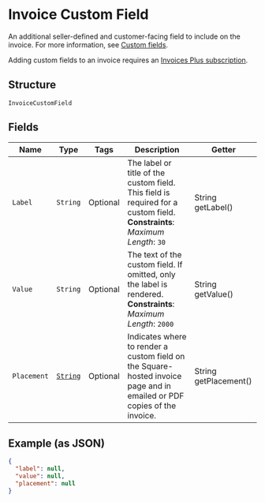 
# Invoice Custom Field

An additional seller-defined and customer-facing field to include on the invoice. For more information,
see [Custom fields](https://developer.squareup.com/docs/invoices-api/overview#custom-fields).

Adding custom fields to an invoice requires an
[Invoices Plus subscription](https://developer.squareup.com/docs/invoices-api/overview#invoices-plus-subscription).

## Structure

`InvoiceCustomField`

## Fields

| Name | Type | Tags | Description | Getter |
|  --- | --- | --- | --- | --- |
| `Label` | `String` | Optional | The label or title of the custom field. This field is required for a custom field.<br>**Constraints**: *Maximum Length*: `30` | String getLabel() |
| `Value` | `String` | Optional | The text of the custom field. If omitted, only the label is rendered.<br>**Constraints**: *Maximum Length*: `2000` | String getValue() |
| `Placement` | [`String`](../../doc/models/invoice-custom-field-placement.md) | Optional | Indicates where to render a custom field on the Square-hosted invoice page and in emailed or PDF<br>copies of the invoice. | String getPlacement() |

## Example (as JSON)

```json
{
  "label": null,
  "value": null,
  "placement": null
}
```

